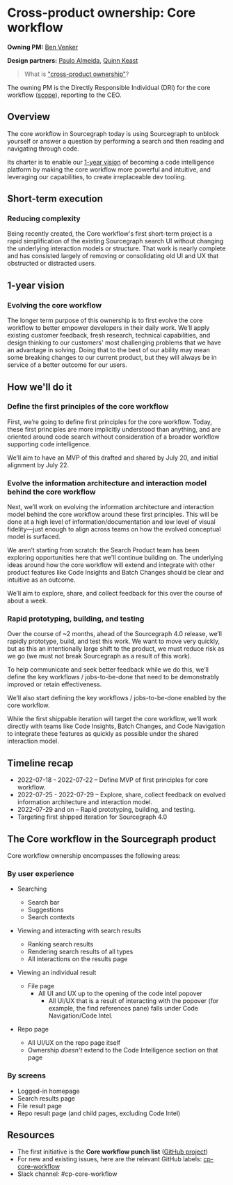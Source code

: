 # Cross-product ownership: Core workflow

**Owning PM:** [Ben Venker](../../team/#ben-venker)

**Design partners:** [Paulo Almeida](../../team/#paulo-almeida), [Quinn Keast](../../team/#quinn-keast)

> What is ["cross-product ownership"](cross-product_owners.md)?

The owning PM is the Directly Responsible Individual (DRI) for the core workflow ([scope](#the-core-workflow-in-the-sourcegraph-product)), reporting to the CEO.

## Overview

The core workflow in Sourcegraph today is using Sourcegraph to unblock yourself or answer a question by performing a search and then reading and navigating through code.

Its charter is to enable our [1-year vision](../../../../engineering/index.md#product-vision-and-strategy) of becoming a code intelligence platform by making the core workflow more powerful and intuitive, and leveraging our capabilities, to create irreplaceable dev tooling.

## Short-term execution

### Reducing complexity

Being recently created, the Core workflow's first short-term project is a rapid simplification of the existing Sourcegraph search UI without changing the underlying interaction models or structure. That work is nearly complete and has consisted largely of removing or consolidating old UI and UX that obstructed or distracted users.

## 1-year vision

### Evolving the core workflow

The longer term purpose of this ownership is to first evolve the core workflow to better empower developers in their daily work. We'll apply existing customer feedback, fresh research, technical capabilities, and design thinking to our customers' most challenging problems that we have an advantage in solving. Doing that to the best of our ability may mean some breaking changes to our current product, but they will always be in service of a better outcome for our users.

## How we'll do it

### Define the first principles of the core workflow

First, we’re going to define first principles for the core workflow. Today, these first principles are more implicitly understood than anything, and are oriented around code search without consideration of a broader workflow supporting code intelligence.

We’ll aim to have an MVP of this drafted and shared by July 20, and initial alignment by July 22.

### Evolve the information architecture and interaction model behind the core workflow

Next, we’ll work on evolving the information architecture and interaction model behind the core workflow around these first principles. This will be done at a high level of information/documentation and low level of visual fidelity—just enough to align across teams on how the evolved conceptual model is surfaced.

We aren’t starting from scratch: the Search Product team has been exploring opportunities here that we'll continue building on. The underlying ideas around how the core workflow will extend and integrate with other product features like Code Insights and Batch Changes should be clear and intuitive as an outcome.

We’ll aim to explore, share, and collect feedback for this over the course of about a week.

### Rapid prototyping, building, and testing

Over the course of ~2 months, ahead of the Sourcegraph 4.0 release, we’ll rapidly prototype, build, and test this work. We want to move very quickly, but as this an intentionally large shift to the product, we must reduce risk as we go (we must not break Sourcegraph as a result of this work).

To help communicate and seek better feedback while we do this, we’ll define the key workflows / jobs-to-be-done that need to be demonstrably improved or retain effectiveness.

We’ll also start defining the key workflows / jobs-to-be-done enabled by the core workflow.

While the first shippable iteration will target the core workflow, we’ll work directly with teams like Code Insights, Batch Changes, and Code Navigation to integrate these features as quickly as possible under the shared interaction model.

## Timeline recap

- 2022-07-18 - 2022-07-22 – Define MVP of first principles for core workflow.
- 2022-07-25 - 2022-07-29 – Explore, share, collect feedback on evolved information architecture and interaction model.
- 2022-07-29 and on – Rapid prototyping, building, and testing.
- Targeting first shipped iteration for Sourcegraph 4.0

## The Core workflow in the Sourcegraph product

Core workflow ownership encompasses the following areas:

### By user experience

- Searching

  - Search bar
  - Suggestions
  - Search contexts

- Viewing and interacting with search results

  - Ranking search results
  - Rendering search results of all types
  - All interactions on the results page

- Viewing an individual result

  - File page
    - All UI and UX up to the opening of the code intel popover
      - All UI/UX that is a result of interacting with the popover (for example, the find references pane) falls under Code Navigation/Code Intel.

- Repo page
  - All UI/UX on the repo page itself
  - Ownership _doesn't_ extend to the Code Intelligence section on that page

### By screens

- Logged-in homepage
- Search results page
- File result page
- Repo result page (and child pages, excluding Code Intel)

## Resources

- The first initiative is the **Core workflow punch list** ([GitHub project](https://github.com/orgs/sourcegraph/projects/271/views/1))
- For new and existing issues, here are the relevant GitHub labels: [cp-core-workflow](https://github.com/sourcegraph/sourcegraph/issues?q=is%3Aissue+is%3Aopen+label%3Acp-core-workflow)
- Slack channel: #cp-core-workflow

